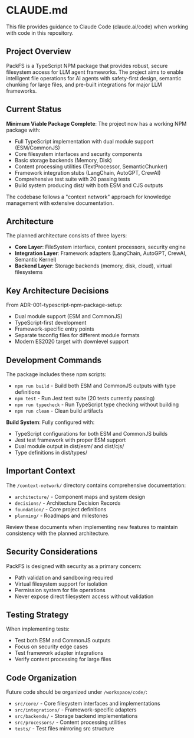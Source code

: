 # CLAUDE.md

This file provides guidance to Claude Code (claude.ai/code) when working with code in this repository.

## Project Overview

PackFS is a TypeScript NPM package that provides robust, secure filesystem access for LLM agent frameworks. The project aims to enable intelligent file operations for AI agents with safety-first design, semantic chunking for large files, and pre-built integrations for major LLM frameworks.

## Current Status

**Minimum Viable Package Complete**: The project now has a working NPM package with:
- Full TypeScript implementation with dual module support (ESM/CommonJS)
- Core filesystem interfaces and security components
- Basic storage backends (Memory, Disk)
- Content processing utilities (TextProcessor, SemanticChunker)
- Framework integration stubs (LangChain, AutoGPT, CrewAI)
- Comprehensive test suite with 20 passing tests
- Build system producing dist/ with both ESM and CJS outputs

The codebase follows a "context network" approach for knowledge management with extensive documentation.

## Architecture

The planned architecture consists of three layers:
- **Core Layer**: FileSystem interface, content processors, security engine
- **Integration Layer**: Framework adapters (LangChain, AutoGPT, CrewAI, Semantic Kernel)
- **Backend Layer**: Storage backends (memory, disk, cloud), virtual filesystems

## Key Architecture Decisions

From ADR-001-typescript-npm-package-setup:
- Dual module support (ESM and CommonJS)
- TypeScript-first development
- Framework-specific entry points
- Separate tsconfig files for different module formats
- Modern ES2020 target with downlevel support

## Development Commands

The package includes these npm scripts:
- `npm run build` - Build both ESM and CommonJS outputs with type definitions
- `npm test` - Run Jest test suite (20 tests currently passing)
- `npm run typecheck` - Run TypeScript type checking without building
- `npm run clean` - Clean build artifacts

**Build System**: Fully configured with:
- TypeScript configurations for both ESM and CommonJS builds
- Jest test framework with proper ESM support
- Dual module output in dist/esm/ and dist/cjs/
- Type definitions in dist/types/

## Important Context

The `/context-network/` directory contains comprehensive documentation:
- `architecture/` - Component maps and system design
- `decisions/` - Architecture Decision Records
- `foundation/` - Core project definitions
- `planning/` - Roadmaps and milestones

Review these documents when implementing new features to maintain consistency with the planned architecture.

## Security Considerations

PackFS is designed with security as a primary concern:
- Path validation and sandboxing required
- Virtual filesystem support for isolation
- Permission system for file operations
- Never expose direct filesystem access without validation

## Testing Strategy

When implementing tests:
- Test both ESM and CommonJS outputs
- Focus on security edge cases
- Test framework adapter integrations
- Verify content processing for large files

## Code Organization

Future code should be organized under `/workspace/code/`:
- `src/core/` - Core filesystem interfaces and implementations
- `src/integrations/` - Framework-specific adapters
- `src/backends/` - Storage backend implementations
- `src/processors/` - Content processing utilities
- `tests/` - Test files mirroring src structure